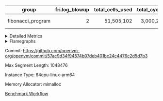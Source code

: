 | group | fri.log_blowup | total_cells_used | total_cycles | total_proof_time_ms |
| --- | --- | --- | --- | --- |
| fibonacci_program | <div style='text-align: right'>2</div>  | <div style='text-align: right'>51,505,102</div>  | <div style='text-align: right'>3,000,274</div>  | <span style="color: green">(-32.0 [-0.6%])</span> <div style='text-align: right'>5,431.0</div>  |


<details>
<summary>Detailed Metrics</summary>

| commit_exe_time_ms | fri.log_blowup | keygen_time_ms |
| --- | --- | --- |
| <div style='text-align: right'>3.0</div>  | <div style='text-align: right'>2</div>  | <span style="color: red">(+3.0 [+0.8%])</span> <div style='text-align: right'>377.0</div>  |

| air_name | constraints | interactions | quotient_deg |
| --- | --- | --- | --- |
| ProgramAir | <div style='text-align: right'>4</div>  | <div style='text-align: right'>1</div>  | <div style='text-align: right'>1</div>  |
| VmConnectorAir | <div style='text-align: right'>9</div>  | <div style='text-align: right'>3</div>  | <span style="color: green">(-2 [-50.0%])</span> <div style='text-align: right'>2</div>  |
| PersistentBoundaryAir<8> | <div style='text-align: right'>6</div>  | <div style='text-align: right'>3</div>  | <div style='text-align: right'>2</div>  |
| MemoryMerkleAir<8> | <div style='text-align: right'>40</div>  | <div style='text-align: right'>4</div>  | <div style='text-align: right'>2</div>  |
| AccessAdapterAir<2> | <div style='text-align: right'>14</div>  | <div style='text-align: right'>5</div>  | <span style="color: green">(-2 [-50.0%])</span> <div style='text-align: right'>2</div>  |
| AccessAdapterAir<4> | <div style='text-align: right'>14</div>  | <div style='text-align: right'>5</div>  | <span style="color: green">(-2 [-50.0%])</span> <div style='text-align: right'>2</div>  |
| AccessAdapterAir<8> | <div style='text-align: right'>14</div>  | <div style='text-align: right'>5</div>  | <span style="color: green">(-2 [-50.0%])</span> <div style='text-align: right'>2</div>  |
| AccessAdapterAir<16> | <div style='text-align: right'>14</div>  | <div style='text-align: right'>5</div>  | <div style='text-align: right'>2</div>  |
| AccessAdapterAir<32> | <div style='text-align: right'>14</div>  | <div style='text-align: right'>5</div>  | <div style='text-align: right'>2</div>  |
| AccessAdapterAir<64> | <div style='text-align: right'>14</div>  | <div style='text-align: right'>5</div>  | <div style='text-align: right'>2</div>  |
| VmAirWrapper<Rv32HintStoreAdapterAir, Rv32HintStoreCoreAir> | <div style='text-align: right'>17</div>  | <div style='text-align: right'>15</div>  | <div style='text-align: right'>2</div>  |
| VmAirWrapper<Rv32MultAdapterAir, DivRemCoreAir<4, 8> | <div style='text-align: right'>88</div>  | <div style='text-align: right'>25</div>  | <div style='text-align: right'>2</div>  |
| VmAirWrapper<Rv32MultAdapterAir, MulHCoreAir<4, 8> | <div style='text-align: right'>38</div>  | <div style='text-align: right'>24</div>  | <div style='text-align: right'>2</div>  |
| VmAirWrapper<Rv32MultAdapterAir, MultiplicationCoreAir<4, 8> | <div style='text-align: right'>26</div>  | <div style='text-align: right'>19</div>  | <div style='text-align: right'>2</div>  |
| RangeTupleCheckerAir<2> | <div style='text-align: right'>4</div>  | <div style='text-align: right'>1</div>  | <div style='text-align: right'>1</div>  |
| VmAirWrapper<Rv32RdWriteAdapterAir, Rv32AuipcCoreAir> | <div style='text-align: right'>15</div>  | <div style='text-align: right'>11</div>  | <div style='text-align: right'>2</div>  |
| VmAirWrapper<Rv32JalrAdapterAir, Rv32JalrCoreAir> | <div style='text-align: right'>20</div>  | <div style='text-align: right'>16</div>  | <div style='text-align: right'>2</div>  |
| VmAirWrapper<Rv32CondRdWriteAdapterAir, Rv32JalLuiCoreAir> | <div style='text-align: right'>22</div>  | <div style='text-align: right'>10</div>  | <div style='text-align: right'>2</div>  |
| VmAirWrapper<Rv32BranchAdapterAir, BranchLessThanCoreAir<4, 8> | <div style='text-align: right'>41</div>  | <div style='text-align: right'>13</div>  | <div style='text-align: right'>2</div>  |
| VmAirWrapper<Rv32BranchAdapterAir, BranchEqualCoreAir<4> | <div style='text-align: right'>25</div>  | <div style='text-align: right'>11</div>  | <div style='text-align: right'>2</div>  |
| VmAirWrapper<Rv32LoadStoreAdapterAir, LoadSignExtendCoreAir<4, 8> | <div style='text-align: right'>33</div>  | <div style='text-align: right'>18</div>  | <div style='text-align: right'>2</div>  |
| VmAirWrapper<Rv32LoadStoreAdapterAir, LoadStoreCoreAir<4> | <div style='text-align: right'>38</div>  | <div style='text-align: right'>17</div>  | <div style='text-align: right'>2</div>  |
| VmAirWrapper<Rv32BaseAluAdapterAir, ShiftCoreAir<4, 8> | <div style='text-align: right'>90</div>  | <div style='text-align: right'>23</div>  | <div style='text-align: right'>2</div>  |
| VmAirWrapper<Rv32BaseAluAdapterAir, LessThanCoreAir<4, 8> | <div style='text-align: right'>39</div>  | <div style='text-align: right'>17</div>  | <div style='text-align: right'>2</div>  |
| VmAirWrapper<Rv32BaseAluAdapterAir, BaseAluCoreAir<4, 8> | <div style='text-align: right'>43</div>  | <div style='text-align: right'>19</div>  | <div style='text-align: right'>2</div>  |
| BitwiseOperationLookupAir<8> | <div style='text-align: right'>4</div>  | <div style='text-align: right'>2</div>  | <div style='text-align: right'>2</div>  |
| PhantomAir | <div style='text-align: right'>5</div>  | <div style='text-align: right'>3</div>  | <span style="color: green">(-2 [-50.0%])</span> <div style='text-align: right'>2</div>  |
| Poseidon2PeripheryAir<BabyBearParameters>, 1> | <div style='text-align: right'>286</div>  | <div style='text-align: right'>1</div>  | <div style='text-align: right'>2</div>  |
| VariableRangeCheckerAir | <div style='text-align: right'>4</div>  | <div style='text-align: right'>1</div>  | <div style='text-align: right'>1</div>  |

| group | segment | execute_time_ms | generate_perm_trace_time_ms | main_trace_commit_time_ms | pcs_opening_time_ms | perm_trace_commit_time_ms | quotient_poly_commit_time_ms | quotient_poly_compute_time_ms | stark_prove_excluding_trace_time_ms | total_cells | total_cells_used | total_cycles | trace_gen_time_ms |
| --- | --- | --- | --- | --- | --- | --- | --- | --- | --- | --- | --- | --- | --- |
| fibonacci_program | 0 | <div style='text-align: right'>1,633.0</div>  | <div style='text-align: right'>181.0</div>  | <div style='text-align: right'>806.0</div>  | <div style='text-align: right'>1,398.0</div>  | <div style='text-align: right'>1,748.0</div>  | <div style='text-align: right'>509.0</div>  | <div style='text-align: right'>787.0</div>  | <span style="color: green">(-32.0 [-0.6%])</span> <div style='text-align: right'>5,431.0</div>  | <div style='text-align: right'>197,453,854</div>  | <div style='text-align: right'>51,505,102</div>  | <div style='text-align: right'>3,000,274</div>  | <span style="color: red">(+11.0 [+4.6%])</span> <div style='text-align: right'>252.0</div>  |

| group | chip_name | segment | rows_used |
| --- | --- | --- | --- |
| fibonacci_program | ProgramChip | 0 | <div style='text-align: right'>3,335</div>  |
| fibonacci_program | VmConnectorAir | 0 | <div style='text-align: right'>2</div>  |
| fibonacci_program | Boundary | 0 | <div style='text-align: right'>38</div>  |
| fibonacci_program | Merkle | 0 | <div style='text-align: right'>284</div>  |
| fibonacci_program | AccessAdapter<8> | 0 | <div style='text-align: right'>38</div>  |
| fibonacci_program | <Rv32HintStoreAdapterAir,Rv32HintStoreCoreAir> | 0 | <div style='text-align: right'>3</div>  |
| fibonacci_program | RangeTupleCheckerAir<2> | 0 | <div style='text-align: right'>524,288</div>  |
| fibonacci_program | <Rv32RdWriteAdapterAir,Rv32AuipcCoreAir> | 0 | <div style='text-align: right'>9</div>  |
| fibonacci_program | <Rv32JalrAdapterAir,Rv32JalrCoreAir> | 0 | <div style='text-align: right'>13</div>  |
| fibonacci_program | <Rv32CondRdWriteAdapterAir,Rv32JalLuiCoreAir> | 0 | <div style='text-align: right'>100,010</div>  |
| fibonacci_program | <Rv32BranchAdapterAir,BranchLessThanCoreAir<4, 8>> | 0 | <div style='text-align: right'>5</div>  |
| fibonacci_program | <Rv32BranchAdapterAir,BranchEqualCoreAir<4>> | 0 | <div style='text-align: right'>200,009</div>  |
| fibonacci_program | <Rv32LoadStoreAdapterAir,LoadStoreCoreAir<4>> | 0 | <div style='text-align: right'>28</div>  |
| fibonacci_program | <Rv32BaseAluAdapterAir,ShiftCoreAir<4, 8>> | 0 | <div style='text-align: right'>2</div>  |
| fibonacci_program | <Rv32BaseAluAdapterAir,LessThanCoreAir<4, 8>> | 0 | <div style='text-align: right'>300,002</div>  |
| fibonacci_program | <Rv32BaseAluAdapterAir,BaseAluCoreAir<4, 8>> | 0 | <div style='text-align: right'>900,054</div>  |
| fibonacci_program | BitwiseOperationLookupAir<8> | 0 | <div style='text-align: right'>65,536</div>  |
| fibonacci_program | PhantomAir | 0 | <div style='text-align: right'>2</div>  |
| fibonacci_program | Arc<BabyBearParameters>, 1> | 0 | <div style='text-align: right'>231</div>  |
| fibonacci_program | VariableRangeCheckerAir | 0 | <div style='text-align: right'>262,144</div>  |

| group | dsl_ir | opcode | segment | frequency |
| --- | --- | --- | --- | --- |
| fibonacci_program |  | ADD | 0 | <div style='text-align: right'>900,045</div>  |
| fibonacci_program |  | AND | 0 | <div style='text-align: right'>2</div>  |
| fibonacci_program |  | AUIPC | 0 | <div style='text-align: right'>9</div>  |
| fibonacci_program |  | BEQ | 0 | <div style='text-align: right'>100,004</div>  |
| fibonacci_program |  | BGEU | 0 | <div style='text-align: right'>3</div>  |
| fibonacci_program |  | BLTU | 0 | <div style='text-align: right'>2</div>  |
| fibonacci_program |  | BNE | 0 | <div style='text-align: right'>100,005</div>  |
| fibonacci_program |  | HINT_STOREW | 0 | <div style='text-align: right'>3</div>  |
| fibonacci_program |  | JAL | 0 | <div style='text-align: right'>100,001</div>  |
| fibonacci_program |  | JALR | 0 | <div style='text-align: right'>13</div>  |
| fibonacci_program |  | LOADW | 0 | <div style='text-align: right'>13</div>  |
| fibonacci_program |  | LUI | 0 | <div style='text-align: right'>9</div>  |
| fibonacci_program |  | OR | 0 | <div style='text-align: right'>1</div>  |
| fibonacci_program |  | PHANTOM | 0 | <div style='text-align: right'>2</div>  |
| fibonacci_program |  | SLL | 0 | <div style='text-align: right'>2</div>  |
| fibonacci_program |  | SLTU | 0 | <div style='text-align: right'>300,002</div>  |
| fibonacci_program |  | STOREW | 0 | <div style='text-align: right'>15</div>  |
| fibonacci_program |  | SUB | 0 | <div style='text-align: right'>4</div>  |
| fibonacci_program |  | XOR | 0 | <div style='text-align: right'>2</div>  |

| group | air_name | dsl_ir | opcode | segment | cells_used |
| --- | --- | --- | --- | --- | --- |
| fibonacci_program | <Rv32BaseAluAdapterAir,BaseAluCoreAir<4, 8>> |  | ADD | 0 | <div style='text-align: right'>32,401,620</div>  |
| fibonacci_program | AccessAdapter<8> |  | ADD | 0 | <div style='text-align: right'>68</div>  |
| fibonacci_program | Boundary |  | ADD | 0 | <div style='text-align: right'>160</div>  |
| fibonacci_program | Merkle |  | ADD | 0 | <div style='text-align: right'>320</div>  |
| fibonacci_program | <Rv32BaseAluAdapterAir,BaseAluCoreAir<4, 8>> |  | AND | 0 | <div style='text-align: right'>72</div>  |
| fibonacci_program | <Rv32RdWriteAdapterAir,Rv32AuipcCoreAir> |  | AUIPC | 0 | <span style="color: green">(-21 [-11.1%])</span> <div style='text-align: right'>168</div>  |
| fibonacci_program | AccessAdapter<8> |  | AUIPC | 0 | <span style="color: green">(-17 [-50.0%])</span> <div style='text-align: right'>17</div>  |
| fibonacci_program | Boundary |  | AUIPC | 0 | <span style="color: green">(-40 [-50.0%])</span> <div style='text-align: right'>40</div>  |
| fibonacci_program | <Rv32BranchAdapterAir,BranchEqualCoreAir<4>> |  | BEQ | 0 | <div style='text-align: right'>2,600,104</div>  |
| fibonacci_program | <Rv32BranchAdapterAir,BranchLessThanCoreAir<4, 8>> |  | BGEU | 0 | <div style='text-align: right'>96</div>  |
| fibonacci_program | <Rv32BranchAdapterAir,BranchLessThanCoreAir<4, 8>> |  | BLTU | 0 | <div style='text-align: right'>64</div>  |
| fibonacci_program | <Rv32BranchAdapterAir,BranchEqualCoreAir<4>> |  | BNE | 0 | <div style='text-align: right'>2,600,130</div>  |
| fibonacci_program | <Rv32HintStoreAdapterAir,Rv32HintStoreCoreAir> |  | HINT_STOREW | 0 | <div style='text-align: right'>78</div>  |
| fibonacci_program | AccessAdapter<8> |  | HINT_STOREW | 0 | <div style='text-align: right'>17</div>  |
| fibonacci_program | Boundary |  | HINT_STOREW | 0 | <div style='text-align: right'>40</div>  |
| fibonacci_program | Merkle |  | HINT_STOREW | 0 | <div style='text-align: right'>128</div>  |
| fibonacci_program | <Rv32CondRdWriteAdapterAir,Rv32JalLuiCoreAir> |  | JAL | 0 | <div style='text-align: right'>1,800,018</div>  |
| fibonacci_program | <Rv32JalrAdapterAir,Rv32JalrCoreAir> |  | JALR | 0 | <div style='text-align: right'>364</div>  |
| fibonacci_program | <Rv32LoadStoreAdapterAir,LoadStoreCoreAir<4>> |  | LOADW | 0 | <div style='text-align: right'>520</div>  |
| fibonacci_program | AccessAdapter<8> |  | LOADW | 0 | <div style='text-align: right'>34</div>  |
| fibonacci_program | Boundary |  | LOADW | 0 | <div style='text-align: right'>80</div>  |
| fibonacci_program | Merkle |  | LOADW | 0 | <div style='text-align: right'>2,304</div>  |
| fibonacci_program | <Rv32CondRdWriteAdapterAir,Rv32JalLuiCoreAir> |  | LUI | 0 | <div style='text-align: right'>162</div>  |
| fibonacci_program | <Rv32BaseAluAdapterAir,BaseAluCoreAir<4, 8>> |  | OR | 0 | <div style='text-align: right'>36</div>  |
| fibonacci_program | PhantomAir |  | PHANTOM | 0 | <div style='text-align: right'>12</div>  |
| fibonacci_program | <Rv32BaseAluAdapterAir,ShiftCoreAir<4, 8>> |  | SLL | 0 | <div style='text-align: right'>106</div>  |
| fibonacci_program | <Rv32BaseAluAdapterAir,LessThanCoreAir<4, 8>> |  | SLTU | 0 | <div style='text-align: right'>11,100,074</div>  |
| fibonacci_program | AccessAdapter<8> |  | SLTU | 0 | <div style='text-align: right'>34</div>  |
| fibonacci_program | Boundary |  | SLTU | 0 | <div style='text-align: right'>80</div>  |
| fibonacci_program | <Rv32LoadStoreAdapterAir,LoadStoreCoreAir<4>> |  | STOREW | 0 | <div style='text-align: right'>600</div>  |
| fibonacci_program | AccessAdapter<8> |  | STOREW | 0 | <div style='text-align: right'>136</div>  |
| fibonacci_program | Boundary |  | STOREW | 0 | <div style='text-align: right'>320</div>  |
| fibonacci_program | Merkle |  | STOREW | 0 | <div style='text-align: right'>2,816</div>  |
| fibonacci_program | <Rv32BaseAluAdapterAir,BaseAluCoreAir<4, 8>> |  | SUB | 0 | <div style='text-align: right'>144</div>  |
| fibonacci_program | <Rv32BaseAluAdapterAir,BaseAluCoreAir<4, 8>> |  | XOR | 0 | <div style='text-align: right'>72</div>  |

| group | fri.log_blowup | num_segments | total_cells_used | total_cycles | total_proof_time_ms |
| --- | --- | --- | --- | --- | --- |
| fibonacci_program | <div style='text-align: right'>2</div>  | <div style='text-align: right'>1</div>  | <div style='text-align: right'>51,505,102</div>  | <div style='text-align: right'>3,000,274</div>  | <span style="color: green">(-32.0 [-0.6%])</span> <div style='text-align: right'>5,431.0</div>  |

| group | air_name | segment | cells | main_cols | perm_cols | prep_cols | rows |
| --- | --- | --- | --- | --- | --- | --- | --- |
| fibonacci_program | ProgramAir | 0 | <div style='text-align: right'>73,728</div>  | <div style='text-align: right'>10</div>  | <div style='text-align: right'>8</div>  |  | <div style='text-align: right'>4,096</div>  |
| fibonacci_program | VmConnectorAir | 0 | <div style='text-align: right'>32</div>  | <div style='text-align: right'>4</div>  | <div style='text-align: right'>12</div>  | <div style='text-align: right'>1</div>  | <div style='text-align: right'>2</div>  |
| fibonacci_program | PersistentBoundaryAir<8> | 0 | <div style='text-align: right'>2,048</div>  | <div style='text-align: right'>20</div>  | <div style='text-align: right'>12</div>  |  | <div style='text-align: right'>64</div>  |
| fibonacci_program | MemoryMerkleAir<8> | 0 | <div style='text-align: right'>26,624</div>  | <div style='text-align: right'>32</div>  | <div style='text-align: right'>20</div>  |  | <div style='text-align: right'>512</div>  |
| fibonacci_program | AccessAdapterAir<8> | 0 | <div style='text-align: right'>2,624</div>  | <div style='text-align: right'>17</div>  | <div style='text-align: right'>24</div>  |  | <div style='text-align: right'>64</div>  |
| fibonacci_program | VmAirWrapper<Rv32HintStoreAdapterAir, Rv32HintStoreCoreAir> | 0 | <div style='text-align: right'>248</div>  | <div style='text-align: right'>26</div>  | <div style='text-align: right'>36</div>  |  | <div style='text-align: right'>4</div>  |
| fibonacci_program | RangeTupleCheckerAir<2> | 0 | <div style='text-align: right'>4,718,592</div>  | <div style='text-align: right'>1</div>  | <div style='text-align: right'>8</div>  | <div style='text-align: right'>2</div>  | <div style='text-align: right'>524,288</div>  |
| fibonacci_program | VmAirWrapper<Rv32RdWriteAdapterAir, Rv32AuipcCoreAir> | 0 | <div style='text-align: right'>784</div>  | <div style='text-align: right'>21</div>  | <div style='text-align: right'>28</div>  |  | <div style='text-align: right'>16</div>  |
| fibonacci_program | VmAirWrapper<Rv32JalrAdapterAir, Rv32JalrCoreAir> | 0 | <div style='text-align: right'>1,024</div>  | <div style='text-align: right'>28</div>  | <div style='text-align: right'>36</div>  |  | <div style='text-align: right'>16</div>  |
| fibonacci_program | VmAirWrapper<Rv32CondRdWriteAdapterAir, Rv32JalLuiCoreAir> | 0 | <div style='text-align: right'>8,126,464</div>  | <div style='text-align: right'>18</div>  | <div style='text-align: right'>44</div>  |  | <div style='text-align: right'>131,072</div>  |
| fibonacci_program | VmAirWrapper<Rv32BranchAdapterAir, BranchLessThanCoreAir<4, 8> | 0 | <div style='text-align: right'>704</div>  | <div style='text-align: right'>32</div>  | <div style='text-align: right'>56</div>  |  | <div style='text-align: right'>8</div>  |
| fibonacci_program | VmAirWrapper<Rv32BranchAdapterAir, BranchEqualCoreAir<4> | 0 | <div style='text-align: right'>19,398,656</div>  | <div style='text-align: right'>26</div>  | <div style='text-align: right'>48</div>  |  | <div style='text-align: right'>262,144</div>  |
| fibonacci_program | VmAirWrapper<Rv32LoadStoreAdapterAir, LoadStoreCoreAir<4> | 0 | <div style='text-align: right'>3,584</div>  | <div style='text-align: right'>40</div>  | <div style='text-align: right'>72</div>  |  | <div style='text-align: right'>32</div>  |
| fibonacci_program | VmAirWrapper<Rv32BaseAluAdapterAir, ShiftCoreAir<4, 8> | 0 | <div style='text-align: right'>210</div>  | <div style='text-align: right'>53</div>  | <div style='text-align: right'>52</div>  |  | <div style='text-align: right'>2</div>  |
| fibonacci_program | VmAirWrapper<Rv32BaseAluAdapterAir, LessThanCoreAir<4, 8> | 0 | <div style='text-align: right'>40,370,176</div>  | <div style='text-align: right'>37</div>  | <div style='text-align: right'>40</div>  |  | <div style='text-align: right'>524,288</div>  |
| fibonacci_program | VmAirWrapper<Rv32BaseAluAdapterAir, BaseAluCoreAir<4, 8> | 0 | <div style='text-align: right'>121,634,816</div>  | <div style='text-align: right'>36</div>  | <div style='text-align: right'>80</div>  |  | <div style='text-align: right'>1,048,576</div>  |
| fibonacci_program | BitwiseOperationLookupAir<8> | 0 | <div style='text-align: right'>655,360</div>  | <div style='text-align: right'>2</div>  | <div style='text-align: right'>8</div>  | <div style='text-align: right'>3</div>  | <div style='text-align: right'>65,536</div>  |
| fibonacci_program | PhantomAir | 0 | <div style='text-align: right'>36</div>  | <div style='text-align: right'>6</div>  | <div style='text-align: right'>12</div>  |  | <div style='text-align: right'>2</div>  |
| fibonacci_program | Poseidon2PeripheryAir<BabyBearParameters>, 1> | 0 | <div style='text-align: right'>78,848</div>  | <div style='text-align: right'>300</div>  | <div style='text-align: right'>8</div>  |  | <div style='text-align: right'>256</div>  |
| fibonacci_program | VariableRangeCheckerAir | 0 | <div style='text-align: right'>2,359,296</div>  | <div style='text-align: right'>1</div>  | <div style='text-align: right'>8</div>  | <div style='text-align: right'>2</div>  | <div style='text-align: right'>262,144</div>  |

</details>



<details>
<summary>Flamegraphs</summary>

[![](https://openvm-public-data-sandbox-us-east-1.s3.us-east-1.amazonaws.com/benchmark/github/flamegraphs/57ac9d34f94574b07deb401bc24c4476c2d5d7b3/fibonacci-fibonacci_program.dsl_ir.opcode.air_name.cells_used.reverse.svg)](https://openvm-public-data-sandbox-us-east-1.s3.us-east-1.amazonaws.com/benchmark/github/flamegraphs/57ac9d34f94574b07deb401bc24c4476c2d5d7b3/fibonacci-fibonacci_program.dsl_ir.opcode.air_name.cells_used.reverse.svg)
[![](https://openvm-public-data-sandbox-us-east-1.s3.us-east-1.amazonaws.com/benchmark/github/flamegraphs/57ac9d34f94574b07deb401bc24c4476c2d5d7b3/fibonacci-fibonacci_program.dsl_ir.opcode.air_name.cells_used.svg)](https://openvm-public-data-sandbox-us-east-1.s3.us-east-1.amazonaws.com/benchmark/github/flamegraphs/57ac9d34f94574b07deb401bc24c4476c2d5d7b3/fibonacci-fibonacci_program.dsl_ir.opcode.air_name.cells_used.svg)
[![](https://openvm-public-data-sandbox-us-east-1.s3.us-east-1.amazonaws.com/benchmark/github/flamegraphs/57ac9d34f94574b07deb401bc24c4476c2d5d7b3/fibonacci-fibonacci_program.dsl_ir.opcode.frequency.reverse.svg)](https://openvm-public-data-sandbox-us-east-1.s3.us-east-1.amazonaws.com/benchmark/github/flamegraphs/57ac9d34f94574b07deb401bc24c4476c2d5d7b3/fibonacci-fibonacci_program.dsl_ir.opcode.frequency.reverse.svg)
[![](https://openvm-public-data-sandbox-us-east-1.s3.us-east-1.amazonaws.com/benchmark/github/flamegraphs/57ac9d34f94574b07deb401bc24c4476c2d5d7b3/fibonacci-fibonacci_program.dsl_ir.opcode.frequency.svg)](https://openvm-public-data-sandbox-us-east-1.s3.us-east-1.amazonaws.com/benchmark/github/flamegraphs/57ac9d34f94574b07deb401bc24c4476c2d5d7b3/fibonacci-fibonacci_program.dsl_ir.opcode.frequency.svg)

</details>

Commit: https://github.com/openvm-org/openvm/commit/57ac9d34f94574b07deb401bc24c4476c2d5d7b3

Max Segment Length: 1048476

Instance Type: 64cpu-linux-arm64

Memory Allocator: mimalloc

[Benchmark Workflow](https://github.com/openvm-org/openvm/actions/runs/12550651853)
